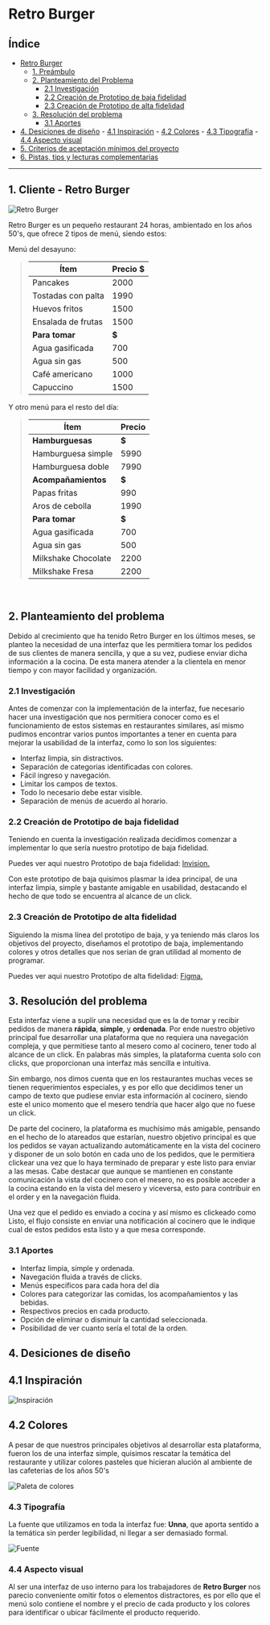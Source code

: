 # Retro Burger

## Índice

- [Retro Burger](#retro-burger)
    - [1. Preámbulo](#1-preámbulo)
    - [2. Planteamiento del Problema](#2-planteamiento-del-problema)
        - [2.1 Investigación](#31-Investigación)
        - [2.2 Creación de Prototipo de baja fidelidad](#32-creación-de-prototipo-de-baja-fidelidad)
        - [2.3 Creación de Prototipo de alta fidelidad](#32-creación-de-prototipo-de-alta-fidelidad)
    - [3. Resolución del problema](#3-resolución-del-problema)
        - [3.1 Aportes](#32-aportes)
- [4. Desiciones de diseño](#4-desiciones-de-diseño)
        - [4.1 Inspiración](#41-inspiración)
        - [4.2 Colores](#42-colores)
        - [4.3 Tipografía](#42-tipografía)
        - [4.4 Aspecto visual](#43-aspecto-visual)
- [5. Criterios de aceptación mínimos del proyecto](#5-criterios-de-aceptación-mínimos-del-proyecto)
- [6. Pistas, tips y lecturas complementarias](#6-pistas-tips-y-lecturas-complementarias)

***

## 1. Cliente - Retro Burger

![Retro Burger](/src/imagesReadme/retro-burger.jpg)

Retro Burger es un pequeño restaurant 24 horas, ambientado en los años 50's, que ofrece 2 tipos de menú, siendo estos:
>
 Menú del desayuno:
>
> | Ítem                      |Precio $|
> |---------------------------|--------|
> | Pancakes                  |   2000 |
> | Tostadas con palta        |   1990 |
> | Huevos fritos             |   1500 |
> | Ensalada de frutas        |   1500 |
> |**Para tomar**             | **$**  |
> | Agua gasificada           |    700 |
> | Agua sin gas              |    500 |
> | Café americano            |   1000 |
> | Capuccino                 |   1500 |
>
>

Y otro menú para el resto del día:
>
> | Ítem                      |Precio|
> |---------------------------|------|
> |**Hamburguesas**           |**$**   |
> |Hamburguesa simple         |    5990|
> |Hamburguesa doble          |    7990|
> |**Acompañamientos**        |**$**   |
> |Papas fritas               |     990|
> |Aros de cebolla            |    1990|
> |**Para tomar**             |**$**   |
> |Agua gasificada            |     700|
> |Agua sin gas               |     500|
> |Milkshake Chocolate        |    2200|
> |Milkshake Fresa            |    2200|
>

<br>

## 2. Planteamiento del problema

Debido al crecimiento que ha tenido Retro Burger en los últimos meses, se planteo la necesidad de una interfaz que les permitiera tomar los pedidos de sus clientes de manera sencilla, y que a su vez, pudiese enviar dicha información a la cocina. De esta manera atender a la clientela en menor tiempo y con mayor facilidad y organización.

### 2.1 Investigación

Antes de comenzar con la implementación de la interfaz, fue necesario hacer una investigación que nos permitiera conocer como es el funcionamiento de estos sistemas en restaurantes similares, así mismo pudimos encontrar varios puntos importantes a tener en cuenta para mejorar la usabilidad de la interfaz, como lo son los siguientes:

* Interfaz limpia, sin distractivos.
* Separación de categorias identificadas con colores.
* Fácil ingreso y navegación.
* Limitar los campos de textos.
* Todo lo necesario debe estar visible.
* Separación de menús de acuerdo al horario.

### 2.2 Creación de Prototipo de baja fidelidad

Teniendo en cuenta la investigación realizada decidimos comenzar a implementar lo que sería nuestro prototipo de baja fidelidad.

Puedes ver aqui nuestro Prototipo de baja fidelidad:
[Invision.](https://macarenacuevas784453.invisionapp.com/freehand/burger-queen-gu1kbSaAc)

Con este prototipo de baja quisimos plasmar la idea principal, de una interfaz limpia, simple y bastante amigable en usabilidad, destacando el hecho de que todo se encuentra al alcance de un click.

### 2.3 Creación de Prototipo de alta fidelidad

Siguiendo la misma línea del prototipo de baja, y ya teniendo más claros los objetivos del proyecto, diseñamos el prototipo de baja, implementando colores y otros detalles que nos serian de gran utilidad al momento de programar.

Puedes ver aqui nuestro Prototipo de alta fidelidad:
[Figma.](https://www.figma.com/file/P6IojYtoZ7XBmj9Gu3LWhY/RetroBurgers?node-id=0%3A1)

## 3. Resolución del problema

Esta interfaz viene a suplir una necesidad que es la de tomar y recibir pedidos de manera **rápida**, **simple**, y **ordenada**. Por ende nuestro objetivo principal fue desarrollar una plataforma que no requiera una navegación compleja, y que permitiese tanto al mesero como al cocinero, tener todo al alcance de un click. En palabras más simples, la plataforma cuenta solo con clicks, que proporcionan una interfaz más sencilla e intuitiva.

Sin embargo, nos dimos cuenta que en los restaurantes muchas veces se tienen requerimientos especiales, y es por ello que decidimos tener un campo de texto que pudiese enviar esta información al cocinero, siendo este el unico momento que el mesero tendría que hacer algo que no fuese un click.

De parte del cocinero, la plataforma es muchísimo más amigable, pensando en el hecho de lo atareados que estarían, nuestro objetivo principal es que los pedidos se vayan actualizando automáticamente en la vista del cocinero y disponer de un solo botón en cada uno de los pedidos, que le permitiera clickear una vez que lo haya terminado de preparar y este listo para enviar a las mesas. Cabe destacar que aunque se mantienen en constante comunicación la vista del cocinero con el mesero, no es posible acceder a la cocina estando en la vista del mesero y viceversa, esto para contribuir en el order y en la navegación fluida.

Una vez que el pedido es enviado a cocina y así mismo es clickeado como Listo, el flujo consiste en enviar una notificación al cocinero que le indique cual de estos pedidos esta listo y a que mesa corresponde.

### 3.1 Aportes

* Interfaz limpia, simple y ordenada.
* Navegación fluida a través de clicks.
* Menús especificos para cada hora del día
* Colores para categorizar las comidas, los acompañamientos y las bebidas.
* Respectivos precios en cada producto.
* Opción de eliminar o disminuir la cantidad seleccionada.
* Posibilidad de ver cuanto sería el total de la orden.

## 4. Desiciones de diseño

## 4.1 Inspiración

![Inspiración](/src/imagesReadme/fotodinner.jpg)

## 4.2 Colores

A pesar de que nuestros principales objetivos al desarrollar esta plataforma, fueron los de una interfaz simple, quisimos rescatar la temática del restaurante y utilizar colores pasteles que hicieran alución al ambiente de las cafeterias de los años 50's  

![Paleta de colores](/src/imagesReadme/colors.png)

### 4.3 Tipografía

La fuente que utilizamos en toda la interfaz fue: **Unna**, que aporta sentido a la temática sin perder legibilidad, ni llegar a ser demasiado formal.

![Fuente](/src/imagesReadme/fontUnna.png)

### 4.4 Aspecto visual

Al ser una interfaz de uso interno para los trabajadores de **Retro Burger** nos parecio conveniente omitir fotos o elementos distractores, es por ello que el menú solo contiene el nombre y el precio de cada producto y los colores para identificar o ubicar fácilmente el producto requerido.
